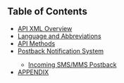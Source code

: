 <h2>Table of Contents</h2>
<ul>
  <li> <a href="CONTENTS/API_XML_OVERVIEW.md">API XML Overview</a> </li>
  <li> <a href="CONTENTS/LANGUAGE_AND_ABBREVIATIONS.md">Language and Abbreviations</a> </li>  	  
  <li> <a href="CONTENTS/METHODS/API_METHODS.md">API Methods</a></li>
  <li> <a href="CONTENTS/POSTBACK_NOTIFICATION_SYSTEM.md">Postback Notification System</a></li>
  <ul>
    <li> <a href="CONTENTS/INCOMING_SMS+MMS_POSTBACK.md">Incoming SMS/MMS Postback</a> </li>
  </ul>
  <li> <a href="CONTENTS/APPENDICES/API_APPENDIX.md">APPENDIX</a> </li>
</ul>


